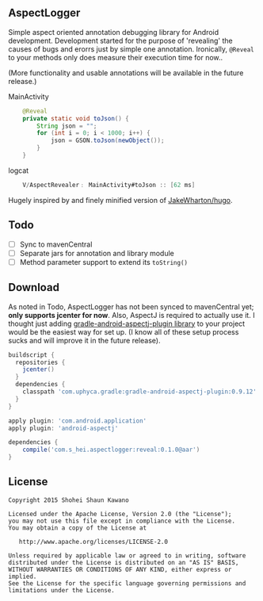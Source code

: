 ## AspectLogger

Simple aspect oriented annotation debugging library for Android development. Development started for the purpose of 'revealing' the causes of bugs and erorrs just by simple one annotation. Ironically, `@Reveal` to your methods only does measure their execution time for now.. 

(More functionality and usable annotations will be available in the future release.)

MainActivity
```java
    @Reveal
    private static void toJson() {
        String json = "";
        for (int i = 0; i < 1000; i++) {
            json = GSON.toJson(newObject());
        }
    }
```
logcat

```java
	V/AspectRevealer﹕ MainActivity#toJson :: [62 ms]
```

Hugely inspired by and finely minified version of [JakeWharton/hugo](https://github.com/JakeWharton/hugo).

## Todo

- [ ] Sync to mavenCentral
- [ ] Separate jars for annotation and library module
- [ ] Method parameter support to extend its `toString()`

## Download

As noted in Todo, AspectLogger has not been synced to mavenCentral yet; **only supports jcenter for now**. Also, AspectJ is required to actually use it. I thought just adding [gradle-android-aspectj-plugin library](https://github.com/uPhyca/gradle-android-aspectj-plugin) to your project would be the easiest way for set up. (I know all of these setup process sucks and will improve it in the future release).

```groovy
buildscript {
  repositories {
    jcenter()
  }
  dependencies {
    classpath 'com.uphyca.gradle:gradle-android-aspectj-plugin:0.9.12'
  }
}

apply plugin: 'com.android.application'
apply plugin: 'android-aspectj'

dependencies {
    compile('com.s_hei.aspectlogger:reveal:0.1.0@aar')
}
```

## License

```
Copyright 2015 Shohei Shaun Kawano

Licensed under the Apache License, Version 2.0 (the "License");
you may not use this file except in compliance with the License.
You may obtain a copy of the License at

   http://www.apache.org/licenses/LICENSE-2.0

Unless required by applicable law or agreed to in writing, software
distributed under the License is distributed on an "AS IS" BASIS,
WITHOUT WARRANTIES OR CONDITIONS OF ANY KIND, either express or implied.
See the License for the specific language governing permissions and
limitations under the License.
```
